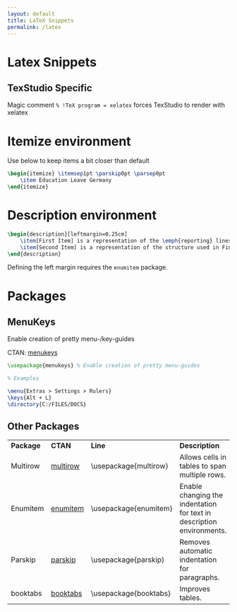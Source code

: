 ```yaml
---
layout: default
title: LaTeX Snippets
permalink: /latex
---
```


# Latex Snippets

## TexStudio Specific
Magic comment
`% !TeX program = xelatex`
forces TexStudio to render with xelatex

# Itemize environment
Use below to keep items a bit closer than default
```latex
\begin{itemize} \itemsep1pt \parskip0pt \parsep0pt
	\item Education Leave Germany
\end{itemize}
```
# Description environment
```latex
\begin{description}[leftmargin=0.25cm]
	\item[First Item] is a representation of the \emph{reporting} lines that are created and maintained ...
	\item[Second Item] is a representation of the structure used in Finance, showing which segment pays ...
\end{description}
```
Defining the left margin requires the `enumitem` package.
# Packages
## MenuKeys
Enable creation of pretty menu-/key-guides

CTAN: [menukeys](https://www.ctan.org/pkg/menukeys)

```latex
\usepackage{menukeys} % Enable creation of pretty menu-guides

% Examples

\menu{Extras > Settings > Rulers}
\keys{Alt + L}
\directory{C:/FILES/DOCS}
```

## Other Packages
<table>
	<tr>
		<td><b>Package</b></td>
		<td><b>CTAN</b></td>
		<td><b>Line</b></td>
		<td><b>Description</b></td>
	</tr>
	</hr>
	<tr>
		<td>Multirow</td>
		<td><a href="https://www.ctan.org/pkg/multirow">multirow</a></td>
		<td>\usepackage{multirow}</td>
		<td>Allows cells in tables to span multiple rows.</td>
	</tr>
	<tr>
		<td>Enumitem</td>
		<td><a href="https://www.ctan.org/pkg/enumitem">enumitem</a></td>
		<td>\usepackage{enumitem}</td>
		<td>Enable changing the indentation for text in description environments.</td>
	</tr>
	<tr>
		<td>Parskip</td>
		<td><a href="https://ctan.org/pkg/parskip">parskip</a></td>
		<td>\usepackage{parskip}</td>
		<td>Removes automatic indentation for paragraphs.</td>
	</tr>
	<tr>
		<td>booktabs</td>
		<td><a href="https://ctan.org/pkg/booktabs">booktabs</a></td>
		<td>\usepackage{booktabs}</td>
		<td>Improves tables.</td>
	</tr>
</table>
